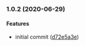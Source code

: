 <a name="1.0.2"></a>
### 1.0.2 (2020-06-29)


#### Features

* initial commit ([d72e5a3e](https://github.com/MarioArnt/azure-ad-jwt-lite/commit/d72e5a3e))

